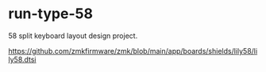 # run-type-58

58 split keyboard layout design project.

https://github.com/zmkfirmware/zmk/blob/main/app/boards/shields/lily58/lily58.dtsi
